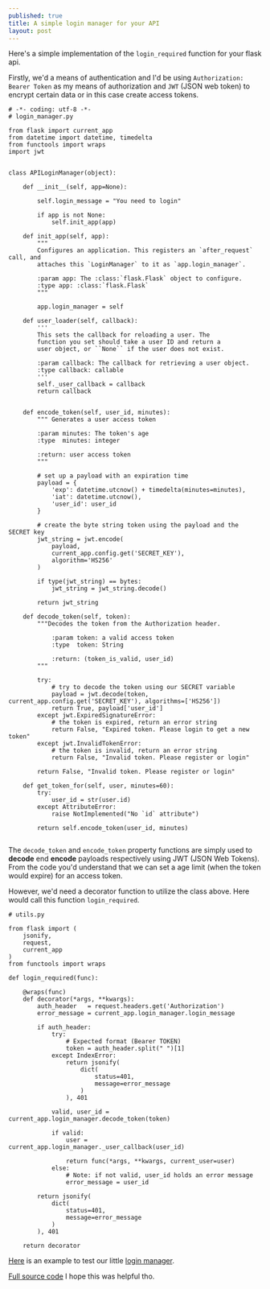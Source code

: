 ```yaml
---
published: true
title: A simple login manager for your API
layout: post
---
```

Here's a simple implementation of the `login_required` function
for your flask api.

Firstly, we'd a means of authentication and I'd be using
`Authorization: Bearer Token` as my means of authorization and 
`JWT` (JSON web token) to encrypt certain data or in this case create access tokens.

```
# -*- coding: utf-8 -*-
# login_manager.py

from flask import current_app
from datetime import datetime, timedelta
from functools import wraps
import jwt


class APILoginManager(object):

	def __init__(self, app=None):

		self.login_message = "You need to login"

		if app is not None:
			self.init_app(app)

	def init_app(self, app):
		"""
		Configures an application. This registers an `after_request` call, and
        attaches this `LoginManager` to it as `app.login_manager`.

		:param app: The :class:`flask.Flask` object to configure.
        :type app: :class:`flask.Flask`
		"""

		app.login_manager = self

	def user_loader(self, callback):
		'''
		This sets the callback for reloading a user. The
		function you set should take a user ID and return a
		user object, or ``None`` if the user does not exist.

		:param callback: The callback for retrieving a user object.
		:type callback: callable
		'''
		self._user_callback = callback
		return callback


	def encode_token(self, user_id, minutes):
		""" Generates a user access token

		:param minutes: The token's age 
		:type  minutes: integer

		:return: user access token
		"""

		# set up a payload with an expiration time
		payload = {
			'exp': datetime.utcnow() + timedelta(minutes=minutes),
			'iat': datetime.utcnow(),
			'user_id': user_id
		}

		# create the byte string token using the payload and the SECRET key
		jwt_string = jwt.encode(
			payload,
			current_app.config.get('SECRET_KEY'),
			algorithm='HS256'
		)

		if type(jwt_string) == bytes:
			jwt_string = jwt_string.decode()

		return jwt_string

	def decode_token(self, token):
		"""Decodes the token from the Authorization header.
			
			:param token: a valid access token
			:type  token: String

			:return: (token_is_valid, user_id)
		"""

		try:
			# try to decode the token using our SECRET variable
			payload = jwt.decode(token, current_app.config.get('SECRET_KEY'), algorithms=['HS256'])
			return True, payload['user_id']
		except jwt.ExpiredSignatureError:
			# the token is expired, return an error string
			return False, "Expired token. Please login to get a new token"
		except jwt.InvalidTokenError:
			# the token is invalid, return an error string
			return False, "Invalid token. Please register or login"

		return False, "Invalid token. Please register or login"

	def get_token_for(self, user, minutes=60):
		try:
			user_id = str(user.id)
		except AttributeError:
			raise NotImplemented("No `id` attribute")

		return self.encode_token(user_id, minutes)


```

The `decode_token` and `encode_token` property functions are simply used to **decode** end **encode**
payloads respectively using JWT (JSON Web Tokens). From the code you'd understand that we can set a age limit (when the token would expire) for an access token.

However, we'd need a decorator function to utilize the class above. Here would call
this function `login_required`.

```
# utils.py

from flask import (
	jsonify, 
	request, 
	current_app
)
from functools import wraps

def login_required(func):

	@wraps(func)
	def decorator(*args, **kwargs):
		auth_header   = request.headers.get('Authorization')
		error_message = current_app.login_manager.login_message

		if auth_header:
			try:
				# Expected format (Bearer TOKEN)
				token = auth_header.split(" ")[1]
			except IndexError:
				return jsonify(
					dict(
						status=401, 
						message=error_message
					)
				), 401

			valid, user_id = current_app.login_manager.decode_token(token)

			if valid:
				user = current_app.login_manager._user_callback(user_id)
				
				return func(*args, **kwargs, current_user=user)
			else:
				# Note: if not valid, user_id holds an error message
				error_message = user_id

		return jsonify(
			dict(
				status=401, 
				message=error_message
			)
		), 401

	return decorator
```

[Here](https://github.com/keosariel/api-login-manager/blob/master/README.md) is an example to test our little [login manager](https://github.com/keosariel/api-login-manager).

[Full source code](https://github.com/keosariel/api-login-manager)
I hope this was helpful tho.
